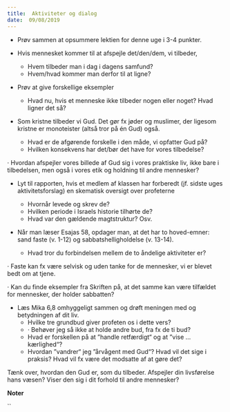 ```yaml
---
title:  Aktiviteter og dialog
date:  09/08/2019
---
```


* 	Prøv sammen at opsummere lektien for denne uge i 3-4 punkter.

* Hvis mennesket kommer til at afspejle det/den/dem, vi tilbeder,
	* 	Hvem tilbeder man i dag i dagens samfund?
	* 	Hvem/hvad kommer man derfor til at ligne?

* 	Prøv at give forskellige eksempler
	* 	Hvad nu, hvis et menneske ikke tilbeder nogen eller noget? Hvad ligner det så?

* 	Som kristne tilbeder vi Gud. Det gør fx jøder og muslimer, der ligesom kristne er monoteister (altså tror på én Gud) også.
	* 	Hvad er de afgørende forskelle i den måde, vi opfatter Gud på?
	* 	Hvilken konsekvens har det/bør det have for vores tilbedelse?

·	Hvordan afspejler vores billede af Gud sig i vores praktiske liv, ikke bare i tilbedelsen, men også i vores etik og holdning til andre mennesker?

* 	Lyt til rapporten, hvis et medlem af klassen har forberedt (jf. sidste uges aktivitetsforslag) en skematisk oversigt over profeterne
	* 	Hvornår levede og skrev de?
	* 	Hvilken periode i Israels historie tilhørte de?
	* 	Hvad var den gældende magtstruktur? Osv.

* 	Når man læser Esajas 58, opdager man, at det har to hoved-emner: sand faste (v. 1-12) og sabbatshelligholdelse (v. 13-14).
	* 	Hvad tror du forbindelsen mellem de to åndelige aktiviteter er?

·	Faste kan fx være selvisk og uden tanke for de mennesker, vi er blevet bedt om at tjene.

·	Kan du finde eksempler fra Skriften på, at det samme kan være tilfældet for mennesker, der holder sabbatten?

* 	Læs Mika 6,8 omhyggeligt sammen og drøft meningen med og betydningen af dit liv.
	* 	Hvilke tre grundbud giver profeten os i dette vers?
	* ·	Behøver jeg så ikke at holde andre bud, fra fx de ti bud?
	* 	Hvad er forskellen på at ”handle retfærdigt“ og at ”vise … kærlighed“?
	* 	Hvordan ”vandrer“ jeg ”årvågent med Gud“? Hvad vil det sige i praksis? Hvad vil fx være det modsatte af at gøre det?

Tænk over, hvordan den Gud er, som du tilbeder. Afspejler din livsførelse hans væsen? Viser den sig i dit forhold til andre mennesker?

**Noter**

``